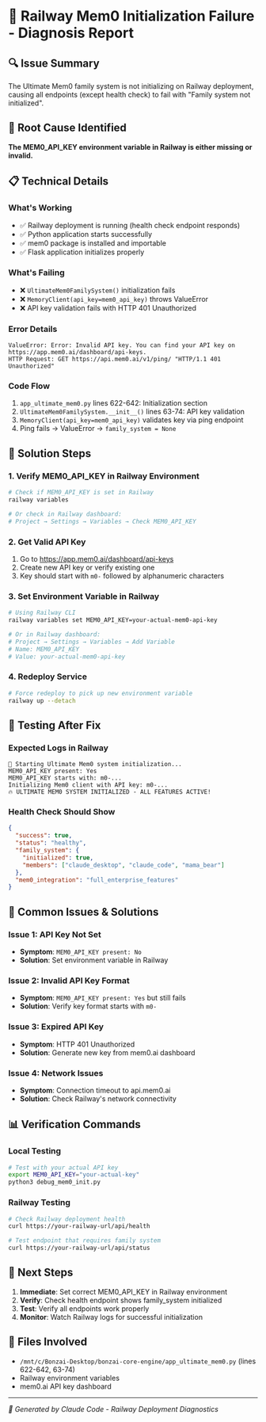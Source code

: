 # 🚨 Railway Mem0 Initialization Failure - Diagnosis Report

## 🔍 Issue Summary
The Ultimate Mem0 family system is not initializing on Railway deployment, causing all endpoints (except health check) to fail with "Family system not initialized".

## 🎯 Root Cause Identified
**The MEM0_API_KEY environment variable in Railway is either missing or invalid.**

## 📋 Technical Details

### What's Working
- ✅ Railway deployment is running (health check endpoint responds)
- ✅ Python application starts successfully
- ✅ mem0 package is installed and importable
- ✅ Flask application initializes properly

### What's Failing
- ❌ `UltimateMem0FamilySystem()` initialization fails
- ❌ `MemoryClient(api_key=mem0_api_key)` throws ValueError
- ❌ API key validation fails with HTTP 401 Unauthorized

### Error Details
```
ValueError: Error: Invalid API key. You can find your API key on https://app.mem0.ai/dashboard/api-keys.
HTTP Request: GET https://api.mem0.ai/v1/ping/ "HTTP/1.1 401 Unauthorized"
```

### Code Flow
1. `app_ultimate_mem0.py` lines 622-642: Initialization section
2. `UltimateMem0FamilySystem.__init__()` lines 63-74: API key validation
3. `MemoryClient(api_key=mem0_api_key)` validates key via ping endpoint
4. Ping fails → ValueError → `family_system = None`

## 🔧 Solution Steps

### 1. Verify MEM0_API_KEY in Railway Environment
```bash
# Check if MEM0_API_KEY is set in Railway
railway variables

# Or check in Railway dashboard:
# Project → Settings → Variables → Check MEM0_API_KEY
```

### 2. Get Valid API Key
1. Go to https://app.mem0.ai/dashboard/api-keys
2. Create new API key or verify existing one
3. Key should start with `m0-` followed by alphanumeric characters

### 3. Set Environment Variable in Railway
```bash
# Using Railway CLI
railway variables set MEM0_API_KEY=your-actual-mem0-api-key

# Or in Railway dashboard:
# Project → Settings → Variables → Add Variable
# Name: MEM0_API_KEY
# Value: your-actual-mem0-api-key
```

### 4. Redeploy Service
```bash
# Force redeploy to pick up new environment variable
railway up --detach
```

## 🧪 Testing After Fix

### Expected Logs in Railway
```
🚀 Starting Ultimate Mem0 system initialization...
MEM0_API_KEY present: Yes
MEM0_API_KEY starts with: m0-...
Initializing Mem0 client with API key: m0-...
🔥 ULTIMATE MEM0 SYSTEM INITIALIZED - ALL FEATURES ACTIVE!
```

### Health Check Should Show
```json
{
  "success": true,
  "status": "healthy",
  "family_system": {
    "initialized": true,
    "members": ["claude_desktop", "claude_code", "mama_bear"]
  },
  "mem0_integration": "full_enterprise_features"
}
```

## 🚨 Common Issues & Solutions

### Issue 1: API Key Not Set
- **Symptom**: `MEM0_API_KEY present: No`
- **Solution**: Set environment variable in Railway

### Issue 2: Invalid API Key Format
- **Symptom**: `MEM0_API_KEY present: Yes` but still fails
- **Solution**: Verify key format starts with `m0-`

### Issue 3: Expired API Key
- **Symptom**: HTTP 401 Unauthorized
- **Solution**: Generate new key from mem0.ai dashboard

### Issue 4: Network Issues
- **Symptom**: Connection timeout to api.mem0.ai
- **Solution**: Check Railway's network connectivity

## 📊 Verification Commands

### Local Testing
```bash
# Test with your actual API key
export MEM0_API_KEY="your-actual-key"
python3 debug_mem0_init.py
```

### Railway Testing
```bash
# Check Railway deployment health
curl https://your-railway-url/api/health

# Test endpoint that requires family system
curl https://your-railway-url/api/status
```

## 🔄 Next Steps
1. **Immediate**: Set correct MEM0_API_KEY in Railway environment
2. **Verify**: Check health endpoint shows family_system initialized
3. **Test**: Verify all endpoints work properly
4. **Monitor**: Watch Railway logs for successful initialization

## 📝 Files Involved
- `/mnt/c/Bonzai-Desktop/bonzai-core-engine/app_ultimate_mem0.py` (lines 622-642, 63-74)
- Railway environment variables
- mem0.ai API key dashboard

---
*🤖 Generated by Claude Code - Railway Deployment Diagnostics*
